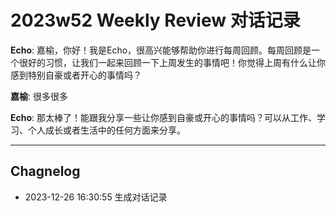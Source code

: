 # 2023w52 Weekly Review 对话记录

**Echo**: 嘉榆，你好！我是Echo，很高兴能够帮助你进行每周回顾。每周回顾是一个很好的习惯，让我们一起来回顾一下上周发生的事情吧！你觉得上周有什么让你感到特别自豪或者开心的事情吗？

**嘉榆**: 很多很多

**Echo**: 那太棒了！能跟我分享一些让你感到自豪或开心的事情吗？可以从工作、学习、个人成长或者生活中的任何方面来分享。

---

## Chagnelog

- 2023-12-26 16:30:55 生成对话记录

